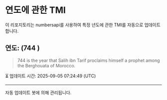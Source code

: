 
# 연도에 관한 TMI

이 리포지토리는 numbersapi를 사용하여 특정 년도에 관한 TMI를 자동으로 업데이트합니다.

## 연도: (744 )
> 744 is the year that Salih ibn Tarif proclaims himself a prophet among the Berghouata of Morocco.

⏳ 업데이트 시간: 2025-09-05 07:24:49 (UTC)

---
자동 업데이트 봇에 의해 관리됩니다.
